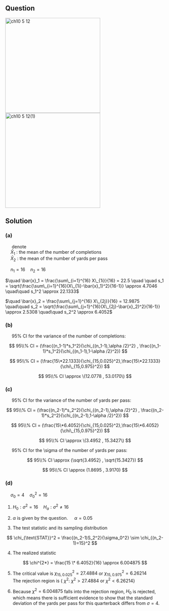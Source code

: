 ## Question
<img width="300" alt="ch10 5 12" src="https://github.com/user-attachments/assets/aa37180b-fed4-449a-9a87-8353f12d075c" />
<br>
<img width="300" alt="ch10 5 12(1)" src="https://github.com/user-attachments/assets/e3ddd297-2540-46af-b503-7bbd6b3c3ae0" />


## Solution

### (a)
$\quad$ denote  
$\quad \bar{X}_1$ : the mean of the number of completions  
$\quad \bar{X}_2$ : the mean of the number of yards per pass  

$\quad n_1=16 \quad n_2=16$  

$\quad \bar{x}_1 = \frac{\sum\_{i=1}^{16} X\_{1i}}{16} = 22.5 \quad \quad s_1 = \sqrt{\frac{\sum\_{i=1}^{16}(X\_{1i}-\bar{x}_1)^2}{16-1}} \approx 4.7046 \quad\quad s_1^2 \approx 22.1333$  
  
$\quad \bar{x}_2 = \frac{\sum\_{j=1}^{16} X\_{2j}}{16} = 12.9875 \quad\quad s_2 = \sqrt{\frac{\sum\_{j=1}^{16}(X\_{2j}-\bar{x}_2)^2}{16-1}} \approx 2.5308 \quad\quad s_2^2 \approx 6.4052$   

### (b)
$\quad$ 95% CI for the variance of the number of completions:  
  
$$
95\\% CI = (\frac{(n_1-1)*s_1^2}{\chi_{(n_1-1),\alpha /2}^2} , \frac{(n_1-1)*s_1^2}{\chi_{(n_1-1),1-\alpha /2}^2})
$$

$$
95\\% CI = (\frac{15\*22.1333}{\chi_{15,0.025}^2},\frac{15\*22.1333}{\chi\_{15,0.975}^2})
$$

$$
95\\% CI \approx \(12.0778 , 53.0170\)
$$

### (c)
$\quad$ 95% CI for the variance of the number of yards per pass:  

$$
95\\% CI = (\frac{(n_2-1)*s_2^2}{\chi_{(n_2-1),\alpha /2}^2} , \frac{(n_2-1)*s_2^2}{\chi_{(n_2-1),1-\alpha /2}^2})
$$

$$
95\\% CI = (\frac{15\*6.4052}{\chi_{15,0.025}^2},\frac{15\*6.4052}{\chi\_{15,0.975}^2})
$$

$$
95\\% CI \approx \(3.4952 , 15.3427\)
$$

$\quad$ 95% CI for the \sigma of the number of yards per pass:  

$$
95\\% CI \approx (\sqrt{3.4952} , \sqrt{15.3427})
$$

$$
95\\% CI \approx (1.8695 , 3.9170)
$$

### (d)

$\quad \sigma_0 = 4 \quad \sigma_0^2 = 16$  
  
1. $H_0: \sigma^2 = 16 \quad H_a: \sigma^2 \neq 16$

2. $\alpha$ is given by the question. $\quad \alpha = 0.05$

3. The test statistic and its sampling distribution

$$
\chi_{\text{STAT}}^2 = \frac{(n_2-1)S_2^2}{\sigma_0^2} \sim \chi_{(n_2-1)=15}^2
$$

4. The realized statistic

$$
\chi^{2*} = \frac{15 \* 6.4052}{16} \approx 6.004875
$$


5. The critical value is $\chi_{15,0.025}^2 = 27.4884$ or $\chi_{15,0.975}^2 = 6.26214$  
   The rejection region is { $\chi^2$: $\chi^2>27.4884$ or $\chi^2 < 6.26214$}

6. Because $\chi^2=6.004875$ falls into the rejection region, $H_0$ is rejected, which means there is sufficient evidence to show that the standard deviation of the yards per pass for this quarterback differs from $\sigma = 4$.


